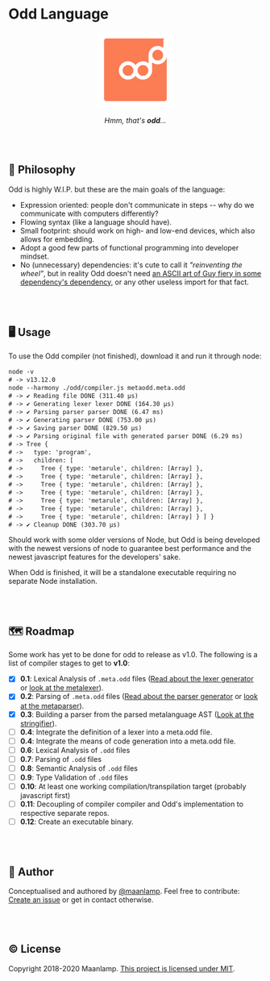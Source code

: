 # Odd Language

<div align="center">
<img src="./odd.svg" height="150" alt="An orange rectangle with rounded edges, with the word 'Odd' written on it. The last 'd' is raised above the rest of the word, to symbolise the quirkyness of the Odd language.">

_Hmm, that's **odd**..._
</div>

<br/>
<br/>

## 🧠 Philosophy
Odd is highly W.I.P. but these are the main goals of the language:
- Expression oriented: people don't communicate in steps -- why do we communicate with computers differently?
- Flowing syntax (like a language should have).
- Small footprint: should work on high- and low-end devices, which also allows for embedding.
- Adopt a good few parts of functional programming into developer mindset.
- No (unnecessary) dependencies: it's cute to call it _"reinventing the wheel"_, but in reality Odd doesn't need [an ASCII art of Guy fiery in some dependency's dependency](https://medium.com/s/silicon-satire/i-peeked-into-my-node-modules-directory-and-you-wont-believe-what-happened-next-b89f63d21558), or any other useless import for that fact.

<br/>
<br/>

## 🖥️ Usage
To use the Odd compiler (not finished), download it and run it through node:
```shell
node -v
# -> v13.12.0
node --harmony ./odd/compiler.js metaodd.meta.odd
# -> ✔️ Reading file DONE (311.40 μs)
# -> ✔️ Generating lexer lexer DONE (164.30 μs)
# -> ✔️ Parsing parser parser DONE (6.47 ms)
# -> ✔️ Generating parser DONE (753.00 μs)
# -> ✔️ Saving parser DONE (829.50 μs)
# -> ✔️ Parsing original file with generated parser DONE (6.29 ms)
# -> Tree {
# ->   type: 'program',
# ->   children: [
# ->     Tree { type: 'metarule', children: [Array] },
# ->     Tree { type: 'metarule', children: [Array] },
# ->     Tree { type: 'metarule', children: [Array] },
# ->     Tree { type: 'metarule', children: [Array] },
# ->     Tree { type: 'metarule', children: [Array] },
# ->     Tree { type: 'metarule', children: [Array] },
# ->     Tree { type: 'metarule', children: [Array] } ] }
# -> ✔️ Cleanup DONE (303.70 μs)
```
Should work with some older versions of Node, but Odd is being developed with the newest versions of node to guarantee best performance and the newest javascript features for the developers' sake.

When Odd is finished, it will be a standalone executable requiring no separate Node installation.

<br/>
<br/>

## 🗺️ Roadmap
Some work has yet to be done for odd to release as v1.0. The following is a list of compiler stages to get to **v1.0**:
- [x] **0.1**: Lexical Analysis of `.meta.odd` files ([Read about the lexer generator](./Lexer/README.md) or [look at the metalexer](odd/metalexer.js)).
- [x] **0.2**: Parsing of `.meta.odd` files  ([Read about the parser generator](./Parser/README.md) or [look at the metaparser](odd/metaparser.js)).
- [x] **0.3**: Building a parser from the parsed metalanguage AST ([Look at the stringifier](./odd/stringify.js)).
- [ ] **0.4**: Integrate the definition of a lexer into a meta.odd file.
- [ ] **0.4**: Integrate the means of code generation into a meta.odd file.
- [ ] **0.6**: Lexical Analysis of `.odd` files
- [ ] **0.7**: Parsing of `.odd` files
- [ ] **0.8**: Semantic Analysis of `.odd` files
- [ ] **0.9**: Type Validation of `.odd` files
- [ ] **0.10**: At least one working compilation/transpilation target (probably javascript first)
- [ ] **0.11**: Decoupling of compiler compiler and Odd's implementation to respective separate repos.
- [ ] **0.12**: Create an executable binary.

<br/>
<br/>

## 🤸 Author
Conceptualised and authored by [@maanlamp](https://github.com/maanlamp). Feel free to contribute: [Create an issue](https://github.com/oddlanguage/odd/issues/new) or get in contact otherwise.

<br/>
<br/>

## © License
Copyright 2018-2020 Maanlamp.
[This project is licensed under MIT](./LICENSE.txt).